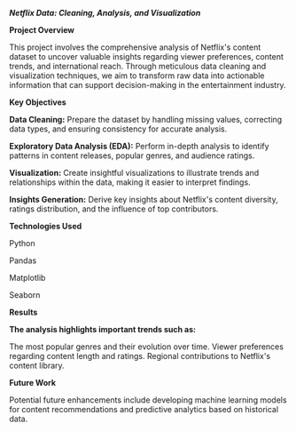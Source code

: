 ***Netflix Data: Cleaning, Analysis, and Visualization***<br>
  
**Project Overview**<br>
  
This project involves the comprehensive analysis of Netflix's content dataset to uncover valuable insights regarding viewer preferences, content trends, and international reach. Through meticulous data cleaning and visualization techniques, we aim to transform raw data into actionable information that can support decision-making in the entertainment industry.<br>
  

**Key Objectives**<br>

**Data Cleaning:** Prepare the dataset by handling missing values, correcting data types, and ensuring consistency for accurate analysis.<br>

**Exploratory Data Analysis (EDA):** Perform in-depth analysis to identify patterns in content releases, popular genres, and audience ratings.<br>

**Visualization:** Create insightful visualizations to illustrate trends and relationships within the data, making it easier to interpret findings.<br>

**Insights Generation:** Derive key insights about Netflix's content diversity, ratings distribution, and the influence of top contributors.<br>

**Technologies Used**<br>

Python<br>

Pandas<br>

Matplotlib<br>

Seaborn<br>

**Results**<br>

**The analysis highlights important trends such as:**<br>


The most popular genres and their evolution over time.
Viewer preferences regarding content length and ratings.
Regional contributions to Netflix's content library.<br>

**Future Work**<br>

Potential future enhancements include developing machine learning models for content recommendations and predictive analytics based on historical data.

